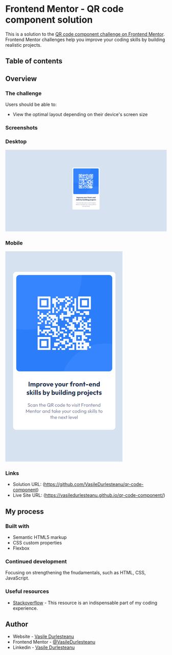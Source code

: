 # Frontend Mentor - QR code component solution

This is a solution to the [QR code component challenge on Frontend Mentor](https://www.frontendmentor.io/challenges/qr-code-component-iux_sIO_H). Frontend Mentor challenges help you improve your coding skills by building realistic projects. 

## Table of contents


## Overview

### The challenge

Users should be able to:

- View the optimal layout depending on their device's screen size

### Screenshots
### Desktop
![](./solution/desktop.png)

### Mobile
![](./solution/mobile.png)

### Links

- Solution URL: (https://github.com/VasileDurlesteanu/qr-code-component)
- Live Site URL: (https://vasiledurlesteanu.github.io/qr-code-component/)

## My process

### Built with

- Semantic HTML5 markup
- CSS custom properties
- Flexbox

### Continued development

Focusing on strengthening the fnudamentals, such as HTML, CSS, JavaScript.

### Useful resources

- [Stackoverflow](https://www.stackoverflow.com) - This resource is an indispensable part of my coding experience.

## Author

- Website - [Vasile Durlesteanu](https://github.com/VasileDurlesteanu)
- Frontend Mentor - [@VasileDurlesteanu](https://www.frontendmentor.io/profile/VasileDurlesteanu)
- Linkedin - [Vasile Durlesteanu](https://www.linkedin.com/in/vvd888/)
